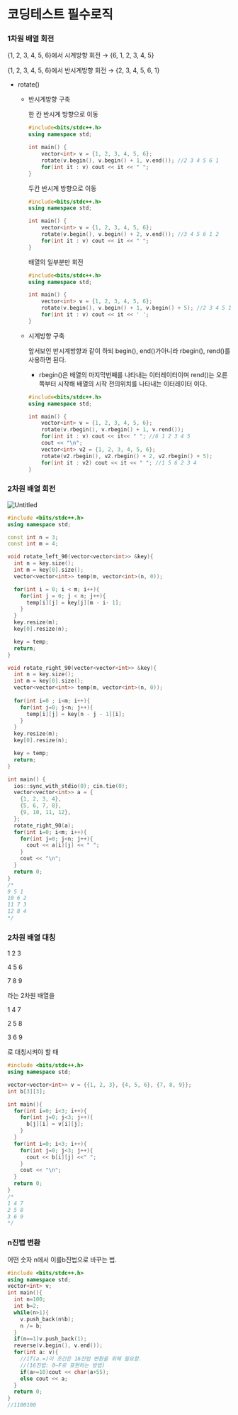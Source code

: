# 코딩테스트 필수로직

### 1차원 배열 회전

{1, 2, 3, 4, 5, 6}에서 시계방향 회전 → {6, 1, 2, 3, 4, 5}

{1, 2, 3, 4, 5, 6}에서 반시계방향 회전 → {2, 3, 4, 5, 6, 1}

- rotate()
    - 반시계방향 구축
        
        한 칸 반시계 방향으로 이동
        
        ```cpp
        #include<bits/stdc++.h>
        using namespace std;
        
        int main() {
            vector<int> v = {1, 2, 3, 4, 5, 6};
            rotate(v.begin(), v.begin() + 1, v.end()); //2 3 4 5 6 1
            for(int it : v) cout << it << " ";
        }
        ```
        
        두칸 반시계 방향으로 이동
        
        ```cpp
        #include<bits/stdc++.h>
        using namespace std;
        
        int main() {
            vector<int> v = {1, 2, 3, 4, 5, 6};
            rotate(v.begin(), v.begin() + 2, v.end()); //3 4 5 6 1 2
            for(int it : v) cout << it << " ";
        }
        ```
        
        배열의 일부분만 회전
        
        ```cpp
        #include<bits/stdc++.h>
        using namespace std;
        
        int main() {
            vector<int> v = {1, 2, 3, 4, 5, 6};
            rotate(v.begin(), v.begin() + 1, v.begin() + 5); //2 3 4 5 1 6
            for(int it : v) cout << it << ' ';
        }
        ```
        
    - 시계방향 구축
        
        앞서보인 반시계방향과 같이 하되 begin(), end()가아니라 rbegin(), rend()를 사용하면 된다.
        
        - rbegin()은 배열의 마지막번째를 나타내는 이터레이터이며 rend()는 오른쪽부터 시작해 배열의 시작 전의위치를 나타내는 이터레이터 이다.
        
        ```cpp
        #include<bits/stdc++.h>
        using namespace std;
        
        int main() {
            vector<int> v = {1, 2, 3, 4, 5, 6};
            rotate(v.rbegin(), v.rbegin() + 1, v.rend());
            for(int it : v) cout << it<< " "; //6 1 2 3 4 5
            cout << "\n";
            vector<int> v2 = {1, 2, 3, 4, 5, 6};
            rotate(v2.rbegin(), v2.rbegin() + 2, v2.rbegin() + 5);
            for(int it : v2) cout << it << " "; //1 5 6 2 3 4
        }
        ```
        

### 2차원 배열 회전

![Untitled](%E1%84%8F%E1%85%A9%E1%84%83%E1%85%B5%E1%86%BC%E1%84%90%E1%85%A6%E1%84%89%E1%85%B3%E1%84%90%E1%85%B3%20%E1%84%91%E1%85%B5%E1%86%AF%E1%84%89%E1%85%AE%E1%84%85%E1%85%A9%E1%84%8C%E1%85%B5%E1%86%A8%20d55ddba3f62f4f9aa9436ab68cf11129/Untitled.png)

```cpp
#include <bits/stdc++.h>
using namespace std;

const int n = 3;
const int m = 4;

void rotate_left_90(vector<vector<int>> &key){
  int n = key.size();
  int m = key[0].size();
  vector<vector<int>> temp(m, vector<int>(n, 0));

  for(int i = 0; i < m; i++){
    for(int j = 0; j < n; j++){
      temp[i][j] = key[j][m - i- 1];
    }
  }
  key.resize(m);
  key[0].resize(n);

  key = temp;
  return;
}

void rotate_right_90(vector<vector<int>> &key){
  int n = key.size();
  int m = key[0].size();
  vector<vector<int>> temp(m, vector<int>(n, 0));
  
  for(int i=0 ; i<m; i++){
    for(int j=0; j<n; j++){
      temp[i][j] = key[n - j - 1][i];
    }
  }
  key.resize(m);
  key[0].resize(n);

  key = temp;
  return;
}

int main() {
  ios::sync_with_stdio(0); cin.tie(0);
  vector<vector<int>> a = {
    {1, 2, 3, 4},
    {5, 6, 7, 8},
    {9, 10, 11, 12},
  };
  rotate_right_90(a);
  for(int i=0; i<m; i++){
    for(int j=0; j<n; j++){
      cout << a[i][j] << " ";
    }
    cout << "\n";
  }
  return 0;
}
/*
9 5 1 
10 6 2 
11 7 3 
12 8 4 
*/
```

### 2차원 배열 대칭

1 2 3

4 5 6

7 8 9

라는 2차원 배열을

1 4 7

2 5 8

3 6 9

로 대칭시켜야 할 때

```cpp
#include <bits/stdc++.h>
using namespace std;

vector<vector<int>> v = {{1, 2, 3}, {4, 5, 6}, {7, 8, 9}};
int b[3][3];

int main(){
  for(int i=0; i<3; i++){
    for(int j=0; j<3; j++){
      b[j][i] = v[i][j]; 
    }
  }
  for(int i=0; i<3; i++){
    for(int j=0; j<3; j++){
      cout << b[i][j] <<" ";
    }
    cout << "\n";
  }
  return 0;
}
/*
1 4 7 
2 5 8 
3 6 9 
*/
```

### n진법 변환

어떤 숫자 n에서 이를b진법으로 바꾸는 법.

```cpp
#include <bits/stdc++.h>
using namespace std;
vector<int> v;
int main(){
  int n=100;
  int b=2;
  while(n>1){
    v.push_back(n%b);
    n /= b;
  }
  if(n==1)v.push_back(1);
  reverse(v.begin(), v.end());
  for(int a: v){
    //if(a.=)이 조건은 16진법 변환을 위해 필요함.
    //(16진법: 0~F로 표현하는 방법)
    if(a>=10)cout << char(a+55);
    else cout << a;
  }
  return 0;
}
//1100100
```